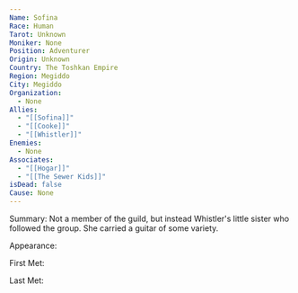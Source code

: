 ```yaml
---
Name: Sofina
Race: Human
Tarot: Unknown
Moniker: None
Position: Adventurer
Origin: Unknown
Country: The Toshkan Empire
Region: Megiddo
City: Megiddo
Organization:
  - None
Allies:
  - "[[Sofina]]"
  - "[[Cooke]]"
  - "[[Whistler]]"
Enemies:
  - None
Associates:
  - "[[Hogar]]"
  - "[[The Sewer Kids]]"
isDead: false
Cause: None
---
```

Summary:
Not a member of the guild, but instead Whistler's little sister who followed the group. She carried a guitar of some variety. 

Appearance: 

First Met: 

Last Met: 
